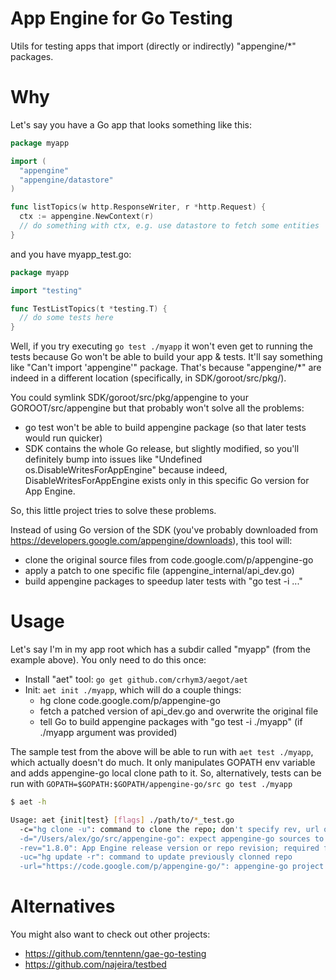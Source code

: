 App Engine for Go Testing
=====

Utils for testing apps that import (directly or indirectly) "appengine/*" packages.

Why
===

Let's say you have a Go app that looks something like this:

```go
package myapp

import (
  "appengine"
  "appengine/datastore"
)

func listTopics(w http.ResponseWriter, r *http.Request) {
  ctx := appengine.NewContext(r)
  // do something with ctx, e.g. use datastore to fetch some entities
}
```

and you have myapp_test.go:

```go
package myapp

import "testing"

func TestListTopics(t *testing.T) {
  // do some tests here
}
```

Well, if you try executing `go test ./myapp` it won't even get to running the tests because Go won't be able to build your app & tests. It'll say something like "Can't import 'appengine'" package. That's because "appengine/*" are indeed in a different location (specifically, in SDK/goroot/src/pkg/).

You could symlink SDK/goroot/src/pkg/appengine to your GOROOT/src/appengine but that probably won't solve all the problems:

  - go test won't be able to build appengine package (so that later tests would run quicker)
  - SDK contains the whole Go release, but slightly modified, so you'll definitely bump into issues like "Undefined os.DisableWritesForAppEngine" because indeed, DisableWritesForAppEngine exists only in this specific Go version for App Engine.

So, this little project tries to solve these problems.

Instead of using Go version of the SDK (you've probably downloaded from https://developers.google.com/appengine/downloads), this tool will:

  * clone the original source files from code.google.com/p/appengine-go
  * apply a patch to one specific file (appengine\_internal/api\_dev.go)
  * build appengine packages to speedup later tests with "go test -i ..."


Usage
===

Let's say I'm in my app root which has a subdir called "myapp" (from the example above). You only need to do this once:

  * Install "aet" tool: `go get github.com/crhym3/aegot/aet`
  * Init: `aet init ./myapp`, which will do a couple things:
    - hg clone code.google.com/p/appengine-go
    - fetch a patched version of api_dev.go and overwrite the original file
    - tell Go to build appengine packages with "go test -i ./myapp" (if ./myapp argument was provided)

The sample test from the above will be able to run with `aet test ./myapp`, which actually doesn't do much.
It only manipulates GOPATH env variable and adds appengine-go local clone path to it.
So, alternatively, tests can be run with `GOPATH=$GOPATH:$GOPATH/appengine-go/src go test ./myapp`

```sh
$ aet -h

Usage: aet {init|test} [flags] ./path/to/*_test.go
  -c="hg clone -u": command to clone the repo; don't specify rev, url or d here
  -d="/Users/alex/go/src/appengine-go": expect appengine-go sources to be in d/src; required
  -rev="1.8.0": App Engine release version or repo revision; required for init
  -uc="hg update -r": command to update previously clonned repo
  -url="https://code.google.com/p/appengine-go/": appengine-go project repository URL

```

Alternatives
===

You might also want to check out other projects:

  - https://github.com/tenntenn/gae-go-testing
  - https://github.com/najeira/testbed
